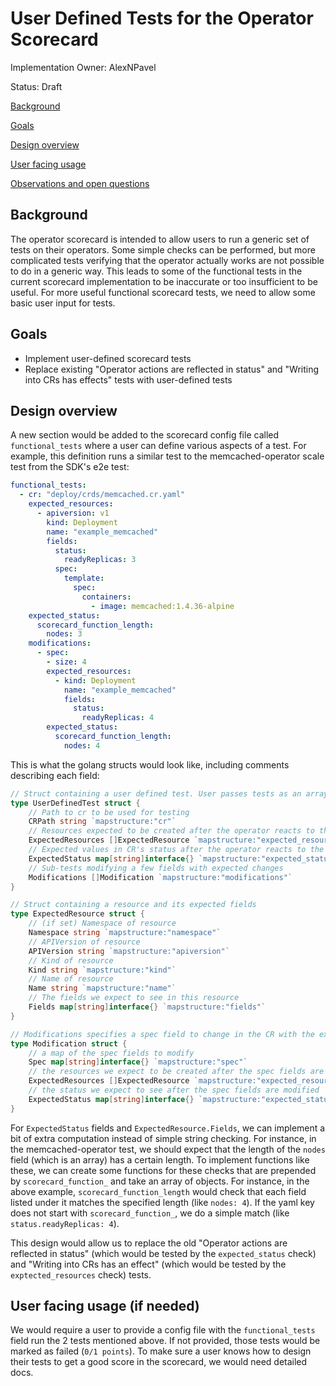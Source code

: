 # User Defined Tests for the Operator Scorecard

Implementation Owner: AlexNPavel

Status: Draft

[Background](#Background)

[Goals](#Goals)

[Design overview](#Design_overview)

[User facing usage](#User_facing_usage)

[Observations and open questions](#Observations_and_open_questions)

## Background

The operator scorecard is intended to allow users to run a generic set of tests on their operators. Some simple checks can be performed, but more complicated
tests verifying that the operator actually works are not possible to do in a generic way. This leads to some of the functional tests in the current scorecard
implementation to be inaccurate or too insufficient to be useful. For more useful functional scorecard tests, we need to allow some basic user input for tests.

## Goals

- Implement user-defined scorecard tests
- Replace existing "Operator actions are reflected in status" and "Writing into CRs has effects" tests with user-defined tests

## Design overview

A new section would be added to the scorecard config file called `functional_tests` where a user can define various aspects of a test. For example, this definition runs a similar test to the memcached-operator scale test from the SDK's e2e test:

```yaml
functional_tests:
  - cr: "deploy/crds/memcached.cr.yaml"
    expected_resources:
      - apiversion: v1
        kind: Deployment
        name: "example_memcached"
        fields:
          status:
            readyReplicas: 3
          spec:
            template:
              spec:
                containers:
                  - image: memcached:1.4.36-alpine
    expected_status:
      scorecard_function_length:
        nodes: 3
    modifications:
      - spec:
        - size: 4
        expected_resources:
          - kind: Deployment
            name: "example_memcached"
            fields:
              status:
                readyReplicas: 4
        expected_status:
          scorecard_function_length:
            nodes: 4

```

This is what the golang structs would look like, including comments describing each field:

```go
// Struct containing a user defined test. User passes tests as an array using the `functional_tests` viper config
type UserDefinedTest struct {
    // Path to cr to be used for testing
    CRPath string `mapstructure:"cr"`
    // Resources expected to be created after the operator reacts to the CR
    ExpectedResources []ExpectedResource `mapstructure:"expected_resources"`
    // Expected values in CR's status after the operator reacts to the CR
    ExpectedStatus map[string]interface{} `mapstructure:"expected_status"`
    // Sub-tests modifying a few fields with expected changes
    Modifications []Modification `mapstructure:"modifications"`
}

// Struct containing a resource and its expected fields
type ExpectedResource struct {
    // (if set) Namespace of resource
    Namespace string `mapstructure:"namespace"`
    // APIVersion of resource
    APIVersion string `mapstructure:"apiversion"`
    // Kind of resource
    Kind string `mapstructure:"kind"`
    // Name of resource
    Name string `mapstructure:"name"`
    // The fields we expect to see in this resource
    Fields map[string]interface{} `mapstructure:"fields"`
}

// Modifications specifies a spec field to change in the CR with the expected results
type Modification struct {
    // a map of the spec fields to modify
    Spec map[string]interface{} `mapstructure:"spec"`
    // the resources we expect to be created after the spec fields are modified
    ExpectedResources []ExpectedResource `mapstructure:"expected_resources"`
    // the status we expect to see after the spec fields are modified
    ExpectedStatus map[string]interface{} `mapstructure:"expected_status"`
}
```

For `ExpectedStatus` fields and `ExpectedResource.Fields`, we can implement a bit of extra computation instead of simple string checking. For instance,
in the memcached-operator test, we should expect that the length of the `nodes` field (which is an array) has a certain length. To implement functions like
these, we can create some functions for these checks that are prepended by `scorecard_function_` and take an array of objects. For instance, in the above
example, `scorecard_function_length` would check that each field listed under it matches the specified length (like `nodes: 4`). If the yaml key does not
start with `scorecard_function_`, we do a simple match (like `status.readyReplicas: 4`).

This design would allow us to replace the old "Operator actions are reflected in status" (which would be tested by the `expected_status` check) and
"Writing into CRs has an effect" (which would be tested by the `exptected_resources` check) tests.

## User facing usage (if needed)

We would require a user to provide a config file with the `functional_tests` field run the 2 tests mentioned above. If not provided, those tests would be marked
as failed (`0/1 points`). To make sure a user knows how to design their tests to get a good score in the scorecard, we would need detailed docs.

